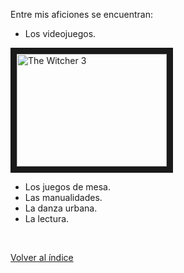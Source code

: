 Entre mis aficiones se encuentran:

+ Los videojuegos.

<a href="http://www.youtube.com/watch?feature=player_embedded&v=c0i88t0Kacs" target="_blank"><img src="http://img.youtube.com/vi/YOUTUBE_VIDEO_ID_HERE/0.jpg" alt="The Witcher 3" width="240" height="180" border="10" /></a>

+ Los juegos de mesa.
+ Las manualidades.
+ La danza urbana.
+ La lectura.

<br>

[Volver al índice](index.md)
